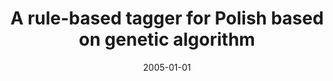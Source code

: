 ---
# Documentation: https://wowchemy.com/docs/managing-content/

title: A rule-based tagger for Polish based on genetic algorithm
subtitle: ''
summary: ''
authors:
- piasecki
- Bartłomiej Gaweł
tags: []
categories: []
date: '2005-01-01'
lastmod: 2022-10-07T05:09:13Z
featured: false
draft: false

# Featured image
# To use, add an image named `featured.jpg/png` to your page's folder.
# Focal points: Smart, Center, TopLeft, Top, TopRight, Left, Right, BottomLeft, Bottom, BottomRight.
image:
  caption: ''
  focal_point: ''
  preview_only: false

# Projects (optional).
#   Associate this post with one or more of your projects.
#   Simply enter your project's folder or file name without extension.
#   E.g. `projects = ["internal-project"]` references `content/project/deep-learning/index.md`.
#   Otherwise, set `projects = []`.
projects: []
publishDate: '2022-10-07T05:09:12.412466Z'
publication_types:
- '6'
abstract: ''
publication: '*Intelligent information processing and web mining. M. A. Kłopotek,
  S. T. Wierzchoń, K. Trojanowski (eds).*'
doi: 10.1007/3-540-32392-9_26
---